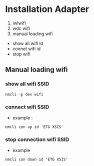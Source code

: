 # Installation Adapter 
1. iwlwifi 
2. wdc wifi
3. manual loading wifi
  * show all wifi id
  * connet wifi id
  * stop wifi 

## Manual loading wifi 
### show all wifi SSID
```command
nmcli -p dev wifi
```

### connect wifi SSID
* example : 
```command
nmcli con up id 'ETG XSIS'
```

### stop connection wifi SSID
* example 
```command
nmcli con down id 'ETG XSIS'
```
